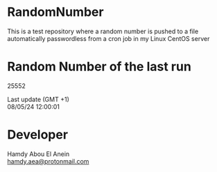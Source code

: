 # RandomNumber    
This is a test repository where a random number is pushed to a file automatically passwordless from a cron job in my Linux CentOS server    
# Random Number of the last run   
25552
      
Last update (GMT +1)    
08/05/24 12:00:01
# Developer    
Hamdy Abou El Anein   
hamdy.aea@protonmail.com
